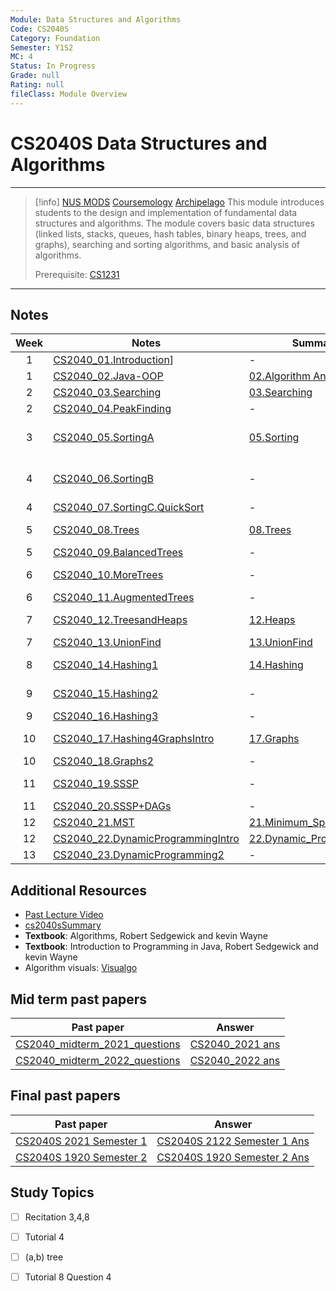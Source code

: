 ```yaml
---
Module: Data Structures and Algorithms
Code: CS2040S
Category: Foundation
Semester: Y1S2
MC: 4
Status: In Progress
Grade: null
Rating: null
fileClass: Module Overview
---
```

# CS2040S Data Structures and Algorithms
---
>[!info] [NUS MODS](https://nusmods.com/modules/CS2040S/data-structures-and-algorithms) [Coursemology](https://coursemology.org/courses/2455) [Archipelago](https://archipelago.rocks/student/app/studentDB/student/63c4e83541119035f3e16c22/token/a027b948-aca3-4ee7-af02-3af5b9264a8f)
>This module introduces students to the design and implementation of fundamental data structures and algorithms. The module covers basic data structures (linked lists, stacks, queues, hash tables, binary heaps, trees, and graphs), searching and sorting algorithms, and basic analysis of algorithms.
>
>Prerequisite: [CS1231](CS1231.md)

---

## Notes

| Week | Notes                                                                      | Summary                                                               | Recitation                                                                                            | Tutorial                                                                                                                        |
|:----:| -------------------------------------------------------------------------- | --------------------------------------------------------------------- | ----------------------------------------------------------------------------------------------------- | ------------------------------------------------------------------------------------------------------------------------------- |
|  1   | [CS2040_01.Introduction](Notes/CS2040_01.Introduction.pdf)]                      | -                                                                     | -                                                                                                     | -                                                                                                                               |
|  1   | [CS2040_02.Java-OOP](Notes/CS2040_02.Java-OOP.pdf)                               | [02.Algorithm Analysis](MyNotes/02.Algorithm%20Analysis.md)                                                                     | -                                                                                                     | -                                                                                                                               |
|  2   | [CS2040_03.Searching](Notes/CS2040_03.Searching.pdf)                             | [03.Searching](MyNotes/03.Searching.md)                   | -                                                                                                     | -                                                                                                                               |
|  2   | [CS2040_04.PeakFinding](Notes/CS2040_04.PeakFinding.pdf)                         | -                 | -                                                                                                     | -                                                                                                                               |
|  3   | [CS2040_05.SortingA](Notes/CS2040_05.SortingA.pdf)                               | [05.Sorting](MyNotes/05.Sorting.md)                             | [CS2040_Recitation+01](CS2040_Recitation+01.pdf)<br>[CS2040_Rec01Solution](CS2040_Rec01Solution.md)   | [CS2040_tut01](CS2040_tut01.pdf)<br>[CS2040_tut01solution](CS2040_tut01solution.md)<br>[CS2040_tut1_soln](CS2040_tut1_soln.pdf) |
|  4   | [CS2040_06.SortingB](Notes/CS2040_06.SortingB.pdf)                               | -                                                                     | [CS2040_Recitation+02](CS2040_Recitation+02.pdf)<br>[CS2040_Rec02Solution](CS2040_Rec02Solution.pptx) | [CS2040_tut02](CS2040_tut02.pdf)<br>[CS2040_tut02solution](CS2040_tut02solution.md)<br>[CS2040_tut2_soln](CS2040_tut2_soln.pdf) |
|  4   | [CS2040_07.SortingC.QuickSort](Notes/CS2040_07.SortingC.QuickSort.pdf)           | -                                                                     | -                                                                                                     | -                                                                                                                               |
|  5   | [CS2040_08.Trees](Notes/CS2040_08.Trees.pdf)                                     | [08.Trees](MyNotes/08.Trees.md)                                 | [CS2040_Recitation+03](CS2040_Recitation+03.pdf)<br>[CS2040_R3](CS2040_R3.pptx)                       | [CS2040_tut03](CS2040_tut03.pdf)<br>[CS2040_tut3_soln](CS2040_tut3_soln.pdf)                                                    |
|  5   | [CS2040_09.BalancedTrees](Notes/CS2040_09.BalancedTrees.pdf)                     | -                                                                     | -                                                                                                     | -                                                                                                                               |
|  6   | [CS2040_10.MoreTrees](Notes/CS2040_10.MoreTrees.pdf)                             | -                                                                     | [CS2040_Recitation+04](CS2040_Recitation+04.pdf)<br>[CS2040_R4](CS2040_R4.pptx)                       | [CS2040_tut4](CS2040_tut4.pdf)<br>[CS2040_tut4_soln](CS2040_tut4_soln.pdf)                                                      |
|  6   | [CS2040_11.AugmentedTrees](Notes/CS2040_11.AugmentedTrees.pdf)                   | -                                                                     | -                                                                                                     | -                                                                                                                               |
|  7   | [CS2040_12.TreesandHeaps](Notes/CS2040_12.TreesandHeaps.pdf)                     | [12.Heaps](MyNotes/12.Heaps.md)                                 | [CS2040_Recitation+05](CS2040_Recitation+05.pdf)<br>[CS2040_R5](CS2040_R5.pptx)                       | [CS2040_tut5](CS2040_tut5.pdf)<br>[CS2040_tut5_soln](CS2040_tut5_soln.pdf)                                                      |
|  7   | [CS2040_13.UnionFind](Notes/CS2040_13.UnionFind.pdf)                             | [13.UnionFind](MyNotes/13.UnionFind.md)                         | -                                                                                                     | -                                                                                                                               |
|  8   | [CS2040_14.Hashing1](Notes/CS2040_14.Hashing1.pdf)                               | [14.Hashing](MyNotes/14.Hashing.md)                             | [CS2040_Recitation+06](CS2040_Recitation+06.pdf)                                                      | [CS2040_tut06](CS2040_tut06.pdf)<br>[CS2040_tut6_soln](CS2040_tut6_soln.pdf)                                                    |
|  9   | [CS2040_15.Hashing2](Notes/CS2040_15.Hashing2.pdf)                               | -                                                                     | [CS2040_Recitation+07](CS2040_Recitation+07.pdf)                                                      | [CS2040_tut07](CS2040_tut07.pdf)<br>[CS2040_tut7_soln](Tutorial/tut7/CS2040_tut7_soln.pdf)                                                                                                |
|  9   | [CS2040_16.Hashing3](Notes/CS2040_16.Hashing3.pdf)                               | -                                                                     | -                                                                                                     | -                                                                                                                               |
|  10  | [CS2040_17.Hashing4GraphsIntro](Notes/CS2040_17.Hashing4GraphsIntro.pdf)         | [17.Graphs](MyNotes/17.Graphs.md)                               | -                                                                                                     | [CS2040_tut8](CS2040_tut8.pdf)<br>[CS2040_tut8_soln](CS2040_tut8_soln.pdf)                                                      |
|  10  | [CS2040_18.Graphs2](Notes/CS2040_18.Graphs2.pdf)                                 | -                                                                     | -                                                                                                     | -                                                                                                                               |
|  11  | [CS2040_19.SSSP](Notes/CS2040_19.SSSP.pdf)                                       | -                                                                     | [CS2040_Recitation+08](CS2040_Recitation+08.pdf)                                                      | [CS2040_tut9](CS2040_tut9.pdf)<br>[CS2040_tut9_soln](CS2040_tut9_soln.pdf)                                                      |
|  11  | [CS2040_20.SSSP+DAGs](Notes/CS2040_20.SSSP+DAGs.pdf)                             | -                                                                     | -                                                                                                     | -                                                                                                                               |
|  12  | [CS2040_21.MST](Notes/CS2040_21.MST.pdf)                                         | [21.Minimum_Spanning_Tree](MyNotes/21.Minimum_Spanning_Tree.md) | [CS2040_Recitation+09](CS2040_Recitation+09.pdf)                                                      | [CS2040_tut10](CS2040_tut10.pdf)                                                                                                |
|  12  | [CS2040_22.DynamicProgrammingIntro](Notes/CS2040_22.DynamicProgrammingIntro.pdf) | [22.Dynamic_Programming](MyNotes/22.Dynamic_Programming.md)     | -                                                                                                     | -                                                                                                                               |
|  13  | [CS2040_23.DynamicProgramming2](Notes/CS2040_23.DynamicProgramming2.pdf)   | -                                                                     |  -                                                                                                     | [CS2040_tut11](Tutorial/tut11/CS2040_tut11.pdf)                                                                                                                                |


## Additional Resources

- [Past Lecture Video](https://www.youtube.com/watch?v=YDFfsX4Qs-A&list=PLgpwqdiEMkHA0pU_uspC6N88RwMpt9rC8&index=2)
- [cs2040sSummary ](cs2040sSummary%20.pdf)
- **Textbook**: Algorithms, Robert Sedgewick and kevin Wayne
- **Textbook**: Introduction to Programming in Java, Robert Sedgewick and kevin Wayne
- Algorithm visuals: [Visualgo](https://visualgo.net)

## Mid term past papers

| Past paper                     | Answer           |
| ------------------------------ | ---------------- |
| [CS2040_midterm_2021_questions](CS2040_midterm_2021_questions.pdf) | [CS2040_2021 ans](CS2040_2021%20ans.pdf) |
| [CS2040_midterm_2022_questions](CS2040_midterm_2022_questions.pdf) | [CS2040_2022 ans](CS2040_2022%20ans.pdf) |

## Final past papers

| Past paper                                                          | Answer                                                                        |
| ------------------------------------------------------------------- | ----------------------------------------------------------------------------- |
| [CS2040S 2021 Semester 1](Finals/CS2040S%202021%20Semester%201.pdf) | [CS2040S 2122 Semester 1 Ans](Finals/CS2040S%202122%20Semester%201%20Ans.pdf) |
| [CS2040S 1920 Semester 2](Finals/CS2040S%201920%20Semester%202.pdf) | [CS2040S 1920 Semester 2 Ans](Finals/CS2040S%201920%20Semester%202%20Ans.pdf)                                                                              |

## Study Topics


- [ ] Recitation 3,4,8
- [ ] Tutorial 4
- [ ] (a,b) tree
- [ ] Tutorial 8 Question 4



